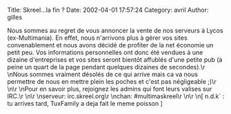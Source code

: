 Title: Skreel...la fin ?
Date: 2002-04-01 17:57:24
Category: avril
Author: gilles

Nous sommes au regret de vous annoncer la vente de nos serveurs à Lycos (ex-Multimania). En effet, nous n'arrivons plus à gérer vos sites convenablement et nous avons décidé de profiter de la net économie un petit peu. Vos informations personnelles ont donc été vendues à une dizaine d'entreprises et vos sites seront bientôt affublés d'une petite pub (à peine un quart de la page pendant quelques dizaines de secondes).\r
\nNous sommes vraiment désolés de ce qui arrive mais ca va nous permettre de nous en mettre plein les poches et c'est pas négligeable  ;)\r
\n\r
\nPour en savoir plus, rejoignez les admins qui font leurs valises sur IRC.\r
\n\r
\nserveur: irc.skreel.org\r
\nchan:  #multimaskreel\r
\n\r
\n[ n.d.k` : tu arrives tard, TuxFamily a deja fait le meme poisson ]